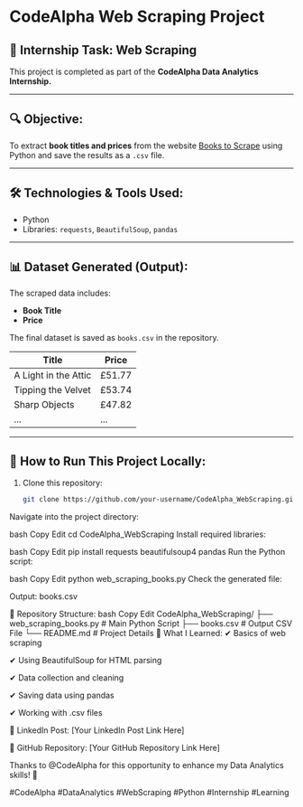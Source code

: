 # CodeAlpha Web Scraping Project

## 📌 Internship Task: Web Scraping  
This project is completed as part of the **CodeAlpha Data Analytics Internship.**

---

## 🔍 **Objective:**  
To extract **book titles and prices** from the website [Books to Scrape](http://books.toscrape.com/) using Python and save the results as a `.csv` file.

---

## 🛠️ **Technologies & Tools Used:**
- Python
- Libraries: `requests`, `BeautifulSoup`, `pandas`

---

## 📊 **Dataset Generated (Output):**
The scraped data includes:
- **Book Title**
- **Price**

The final dataset is saved as `books.csv` in the repository.

| Title                     | Price  |
|-----------------------------|--------|
| A Light in the Attic        | £51.77 |
| Tipping the Velvet          | £53.74 |
| Sharp Objects               | £47.82 |
| ...                         | ...    |

---

## 🚀 **How to Run This Project Locally:**
1. Clone this repository:
   ```bash
   git clone https://github.com/your-username/CodeAlpha_WebScraping.git
Navigate into the project directory:

bash
Copy
Edit
cd CodeAlpha_WebScraping
Install required libraries:

bash
Copy
Edit
pip install requests beautifulsoup4 pandas
Run the Python script:

bash
Copy
Edit
python web_scraping_books.py
Check the generated file:

Output: books.csv

📂 Repository Structure:
bash
Copy
Edit
CodeAlpha_WebScraping/
├── web_scraping_books.py   # Main Python Script
├── books.csv                # Output CSV File
└── README.md                # Project Details
📝 What I Learned:
✔ Basics of web scraping

✔ Using BeautifulSoup for HTML parsing

✔ Data collection and cleaning

✔ Saving data using pandas

✔ Working with .csv files

🔗 LinkedIn Post:
[Your LinkedIn Post Link Here]

🔗 GitHub Repository:
[Your GitHub Repository Link Here]

Thanks to @CodeAlpha for this opportunity to enhance my Data Analytics skills! 🚀

#CodeAlpha #DataAnalytics #WebScraping #Python #Internship #Learning
